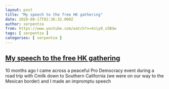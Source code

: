 ```yaml
---
layout: post
title: "My speech to the free HK gathering"
date: 2020-08-17T02:36:32.000Z
author: serpentza
from: https://www.youtube.com/watch?v=4ziy0_xSBdw
tags: [ serpentza ]
categories: [ serpentza ]
---
```

<!--1597631792000-->
[My speech to the free HK gathering](https://www.youtube.com/watch?v=4ziy0_xSBdw)
------

<div>
10 months ago I came across a peaceful Pro Democracy event during a road trip with Cmilk down to Southern California (we were on our way to the Mexican border) and I made an impromptu speech
</div>
